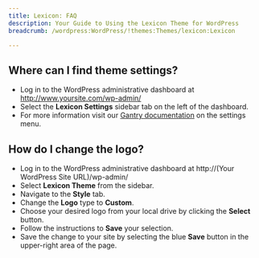 ```yaml
---
title: Lexicon: FAQ
description: Your Guide to Using the Lexicon Theme for WordPress
breadcrumb: /wordpress:WordPress/!themes:Themes/lexicon:Lexicon

---
```


Where can I find theme settings?
-----
* Log in to the WordPress administrative dashboard at http://www.yoursite.com/wp-admin/
* Select the **Lexicon Settings** sidebar tab on the left of the dashboard.
* For more information visit our [Gantry documentation][gantry] on the settings menu.

How do I change the logo?
-----

* Log in to the WordPress administrative dashboard at http://(Your WordPress Site URL)/wp-admin/
* Select **Lexicon Theme** from the sidebar.
* Navigate to the **Style** tab.
* Change the **Logo** type to **Custom**.
* Choose your desired logo from your local drive by clicking the **Select** button.
* Follow the instructions to **Save** your selection.
* Save the change to your site by selecting the blue **Save** button in the upper-right area of the page.

[gantry]: http://gantry-framework.org/documentation/wordpress/configure/